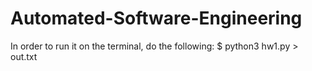 # Automated-Software-Engineering

In order to run it on the terminal, do the following:
$ python3 hw1.py > out.txt
